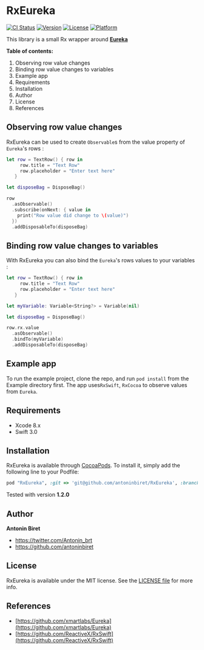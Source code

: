 # RxEureka

[![CI Status](http://img.shields.io/travis/antoninbiret/RxEureka.svg?style=flat)](https://travis-ci.org/antoninbiret/RxEureka)
[![Version](https://img.shields.io/cocoapods/v/RxEureka.svg?style=flat)](http://cocoapods.org/pods/RxEureka)
[![License](https://img.shields.io/cocoapods/l/RxEureka.svg?style=flat)](http://cocoapods.org/pods/RxEureka)
[![Platform](https://img.shields.io/cocoapods/p/RxEureka.svg?style=flat)](http://cocoapods.org/pods/RxEureka)

This library is a small Rx wrapper around [__Eureka__](https://eurekacommunity.github.io)

**Table of contents:**

1. Observing row value changes
2. Binding row value changes to variables
3. Example app
4. Requirements
5. Installation
6. Author
7. License
8. References

## Observing row value changes

RxEureka can be used to create `Observable`s from the value property of `Eureka`'s rows :

```swift
let row = TextRow() { row in
     row.title = "Text Row"
     row.placeholder = "Enter text here"
   }

let disposeBag = DisposeBag()

row
  .asObservable()
  .subscribe(onNext: { value in
    print("Row value did change to \(value)")
  })
  .addDisposableTo(disposeBag)
```

## Binding row value changes to variables

With RxEureka you can also bind the `Eureka`'s rows values to your variables :

```swift
let row = TextRow() { row in
     row.title = "Text Row"
     row.placeholder = "Enter text here"
   }

let myVariable: Variable<String?> = Variable(nil)

let disposeBag = DisposeBag()

row.rx.value
  .asObservable()
  .bindTo(myVariable)
  .addDisposableTo(disposeBag)
```

## Example app

To run the example project, clone the repo, and run `pod install` from the Example directory first.
The app uses`RxSwift`, `RxCocoa` to observe values from `Eureka`.

## Requirements

* Xcode 8.x
* Swift 3.0

## Installation

RxEureka is available through [CocoaPods](http://cocoapods.org). To install
it, simply add the following line to your Podfile:

```ruby
pod "RxEureka", :git => 'git@github.com/antoninbiret/RxEureka', :branch => 'master'
```

Tested with version __1.2.0__

## Author

__Antonin Biret__
* https://twitter.com/Antonin_brt
* https://github.com/antoninbiret

## License

RxEureka is available under the MIT license. See the [LICENSE file](LICENSE.md) for more info.

## References

* [https://github.com/xmartlabs/Eureka](https://github.com/xmartlabs/Eureka)
* [https://github.com/ReactiveX/RxSwift](https://github.com/ReactiveX/RxSwift)
